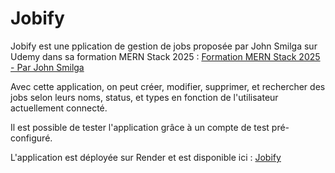 # Jobify

Jobify est une pplication de gestion de jobs proposée par John Smilga sur Udemy dans sa formation MERN Stack 2025 : 
[Formation MERN Stack 2025 - Par John Smilga](https://www.udemy.com/course/react-nodejs-express-mongodb-the-mern-fullstack-guide/)

Avec cette application, on peut créer, modifier, supprimer, et rechercher des jobs selon leurs noms, status, et types en fonction de l'utilisateur actuellement connecté.

Il est possible de tester l'application grâce à un compte de test pré-configuré.

L'application est déployée sur Render et est disponible ici : [Jobify](https://jobify-7cza.onrender.com) 
